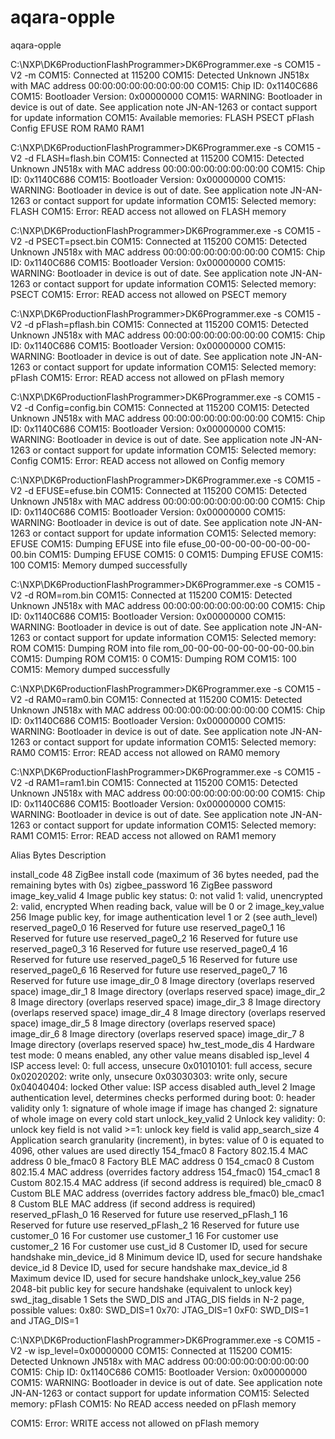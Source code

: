# aqara-opple
aqara-opple


C:\NXP\DK6ProductionFlashProgrammer>DK6Programmer.exe -s COM15 -V2 -m
 COM15: Connected at 115200
 COM15: Detected Unknown JN518x with MAC address 00:00:00:00:00:00:00:00
 COM15: Chip ID: 0x1140C686
 COM15: Bootloader Version: 0x00000000
 COM15: WARNING: Bootloader in device is out of date. See application note JN-AN-1263 or contact support for update information
 COM15: Available memories: FLASH PSECT pFlash Config EFUSE ROM RAM0 RAM1

C:\NXP\DK6ProductionFlashProgrammer>DK6Programmer.exe -s COM15 -V2 -d FLASH=flash.bin
 COM15: Connected at 115200
 COM15: Detected Unknown JN518x with MAC address 00:00:00:00:00:00:00:00
 COM15: Chip ID: 0x1140C686
 COM15: Bootloader Version: 0x00000000
 COM15: WARNING: Bootloader in device is out of date. See application note JN-AN-1263 or contact support for update information
 COM15: Selected memory: FLASH
 COM15: Error: READ access not allowed on FLASH memory
 
 C:\NXP\DK6ProductionFlashProgrammer>DK6Programmer.exe -s COM15 -V2 -d PSECT=psect.bin
 COM15: Connected at 115200
 COM15: Detected Unknown JN518x with MAC address 00:00:00:00:00:00:00:00
 COM15: Chip ID: 0x1140C686
 COM15: Bootloader Version: 0x00000000
 COM15: WARNING: Bootloader in device is out of date. See application note JN-AN-1263 or contact support for update information
 COM15: Selected memory: PSECT
 COM15: Error: READ access not allowed on PSECT memory

C:\NXP\DK6ProductionFlashProgrammer>DK6Programmer.exe -s COM15 -V2 -d pFlash=pflash.bin
 COM15: Connected at 115200
 COM15: Detected Unknown JN518x with MAC address 00:00:00:00:00:00:00:00
 COM15: Chip ID: 0x1140C686
 COM15: Bootloader Version: 0x00000000
 COM15: WARNING: Bootloader in device is out of date. See application note JN-AN-1263 or contact support for update information
 COM15: Selected memory: pFlash
 COM15: Error: READ access not allowed on pFlash memory
 
C:\NXP\DK6ProductionFlashProgrammer>DK6Programmer.exe -s COM15 -V2 -d Config=config.bin
 COM15: Connected at 115200
 COM15: Detected Unknown JN518x with MAC address 00:00:00:00:00:00:00:00
 COM15: Chip ID: 0x1140C686
 COM15: Bootloader Version: 0x00000000
 COM15: WARNING: Bootloader in device is out of date. See application note JN-AN-1263 or contact support for update information
 COM15: Selected memory: Config
 COM15: Error: READ access not allowed on Config memory

C:\NXP\DK6ProductionFlashProgrammer>DK6Programmer.exe -s COM15 -V2 -d EFUSE=efuse.bin
 COM15: Connected at 115200
 COM15: Detected Unknown JN518x with MAC address 00:00:00:00:00:00:00:00
 COM15: Chip ID: 0x1140C686
 COM15: Bootloader Version: 0x00000000
 COM15: WARNING: Bootloader in device is out of date. See application note JN-AN-1263 or contact support for update information
 COM15: Selected memory: EFUSE
 COM15: Dumping EFUSE into file efuse_00-00-00-00-00-00-00-00.bin
 COM15: Dumping EFUSE
 COM15: 0
 COM15: Dumping EFUSE
 COM15: 100
 COM15: Memory dumped successfully
 
 C:\NXP\DK6ProductionFlashProgrammer>DK6Programmer.exe -s COM15 -V2 -d ROM=rom.bin
 COM15: Connected at 115200
 COM15: Detected Unknown JN518x with MAC address 00:00:00:00:00:00:00:00
 COM15: Chip ID: 0x1140C686
 COM15: Bootloader Version: 0x00000000
 COM15: WARNING: Bootloader in device is out of date. See application note JN-AN-1263 or contact support for update information
 COM15: Selected memory: ROM
 COM15: Dumping ROM into file rom_00-00-00-00-00-00-00-00.bin
 COM15: Dumping ROM
 COM15: 0
  COM15: Dumping ROM
 COM15: 100
 COM15: Memory dumped successfully
 
 C:\NXP\DK6ProductionFlashProgrammer>DK6Programmer.exe -s COM15 -V2 -d RAM0=ram0.bin
 COM15: Connected at 115200
 COM15: Detected Unknown JN518x with MAC address 00:00:00:00:00:00:00:00
 COM15: Chip ID: 0x1140C686
 COM15: Bootloader Version: 0x00000000
 COM15: WARNING: Bootloader in device is out of date. See application note JN-AN-1263 or contact support for update information
 COM15: Selected memory: RAM0
 COM15: Error: READ access not allowed on RAM0 memory


C:\NXP\DK6ProductionFlashProgrammer>DK6Programmer.exe -s COM15 -V2 -d RAM1=ram1.bin
 COM15: Connected at 115200
 COM15: Detected Unknown JN518x with MAC address 00:00:00:00:00:00:00:00
 COM15: Chip ID: 0x1140C686
 COM15: Bootloader Version: 0x00000000
 COM15: WARNING: Bootloader in device is out of date. See application note JN-AN-1263 or contact support for update information
 COM15: Selected memory: RAM1
 COM15: Error: READ access not allowed on RAM1 memory


  Alias           Bytes Description

  install_code       48 ZigBee install code (maximum of 36 bytes needed, pad
                        the remaining bytes with 0s)
  zigbee_password    16 ZigBee password
  image_key_valid     4 Image public key status:
                          0: not valid
                          1: valid, unencrypted
                          2: valid, encrypted
                        When reading back, value will be 0 or 2
  image_key_value   256 Image public key, for image authentication level 1 or
                        2 (see auth_level)
  reserved_page0_0   16 Reserved for future use
  reserved_page0_1   16 Reserved for future use
  reserved_page0_2   16 Reserved for future use
  reserved_page0_3   16 Reserved for future use
  reserved_page0_4   16 Reserved for future use
  reserved_page0_5   16 Reserved for future use
  reserved_page0_6   16 Reserved for future use
  reserved_page0_7   16 Reserved for future use
  image_dir_0         8 Image directory (overlaps reserved space)
  image_dir_1         8 Image directory (overlaps reserved space)
  image_dir_2         8 Image directory (overlaps reserved space)
  image_dir_3         8 Image directory (overlaps reserved space)
  image_dir_4         8 Image directory (overlaps reserved space)
  image_dir_5         8 Image directory (overlaps reserved space)
  image_dir_6         8 Image directory (overlaps reserved space)
  image_dir_7         8 Image directory (overlaps reserved space)
  hw_test_mode_dis    4 Hardware test mode: 0 means enabled, any other value
                        means disabled
  isp_level           4 ISP access level:
                          0:           full access, unsecure
                          0x01010101:  full access, secure
                          0x02020202:  write only, unsecure
                          0x03030303:  write only, secure
                          0x04040404:  locked
                          Other value: ISP access disabled
  auth_level          2 Image authentication level, determines checks
                        performed during boot:
                          0: header validity only
                          1: signature of whole image if image has changed
                          2: signature of whole image on every cold start
  unlock_key_valid    2 Unlock key validity:
                          0:   unlock key field is not valid
                          >=1: unlock key field is valid
  app_search_size     4 Application search granularity (increment), in bytes:
                        value of 0 is equated to 4096, other values are used
                        directly
  154_fmac0           8 Factory 802.15.4 MAC address 0
  ble_fmac0           8 Factory BLE MAC address 0
  154_cmac0           8 Custom 802.15.4 MAC address (overrides factory address
                        154_fmac0)
  154_cmac1           8 Custom 802.15.4 MAC address (if second address is
                        required)
  ble_cmac0           8 Custom BLE MAC address (overrides factory address
                        ble_fmac0)
  ble_cmac1           8 Custom BLE MAC address (if second address is required)
  reserved_pFlash_0  16 Reserved for future use
  reserved_pFlash_1  16 Reserved for future use
  reserved_pFlash_2  16 Reserved for future use
  customer_0         16 For customer use
  customer_1         16 For customer use
  customer_2         16 For customer use
  cust_id             8 Customer ID, used for secure handshake
  min_device_id       8 Minimum device ID, used for secure handshake
  device_id           8 Device ID, used for secure handshake
  max_device_id       8 Maximum device ID, used for secure handshake
  unlock_key_value  256 2048-bit public key for secure handshake (equivalent
                        to unlock key)
  swd_jtag_disable    1 Sets the SWD_DIS and JTAG_DIS fields in N-2 page,
                        possible values:
                          0x80: SWD_DIS=1
                          0x70: JTAG_DIS=1
                          0xF0: SWD_DIS=1 and JTAG_DIS=1
                          
                          
C:\NXP\DK6ProductionFlashProgrammer>DK6Programmer.exe -s COM15 -V2 -w isp_level=0x00000000
 COM15: Connected at 115200
 COM15: Detected Unknown JN518x with MAC address 00:00:00:00:00:00:00:00
 COM15: Chip ID: 0x1140C686
 COM15: Bootloader Version: 0x00000000
 COM15: WARNING: Bootloader in device is out of date. See application note JN-AN-1263 or contact support for update information
 COM15: Selected memory: pFlash
 COM15: No READ access needed on pFlash memory

 COM15: Error: WRITE access not allowed on pFlash memory
                          
